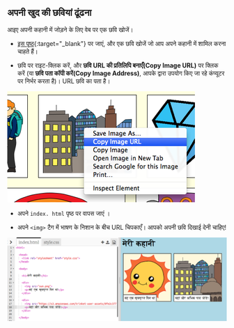 ## अपनी खुद की छवियां ढूंढना

आइए अपनी कहानी में जोड़ने के लिए वेब पर एक छवि खोजें।

+ [इस पृष्ठ](http://jumpto.cc/html-images){:target="_blank"} पर जाएं, और एक छवि खोजें जो आप अपने कहानी में शामिल करना चाहते हैं।

+ छवि पर राइट-क्लिक करें, और **छवि URL की प्रतिलिपि बनाएँ(Copy Image URL)** पर क्लिक करें (या **छवि पता कॉपी करें(Copy Image Address)**, आपके द्वारा उपयोग किए जा रहे कंप्यूटर पर निर्भर करता है)। URL छवि का पता है।

![स्क्रीनशॉट](images/story-url.png)

+ अपने `index. html` पृष्ठ पर वापस जाएं ।

+ अपने `<img>` टैग में भाषण के निशान के बीच URL चिपकाएँ। आपको अपनी छवि दिखाई देनी चाहिए!

![स्क्रीनशॉट](images/story-image.png)